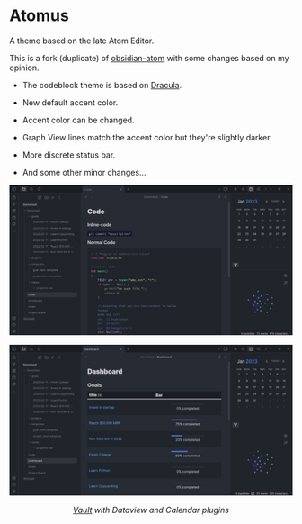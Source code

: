 # Atomus

A theme based on the late Atom Editor.

This is a fork (duplicate) of [obsidian-atom](https://github.com/kognise/obsidian-atom) with some changes based on my opinion.

- The codeblock theme is based on [Dracula](https://github.com/dracula/dracula-theme).

- New default accent color.

- Accent color can be changed.

- Graph View lines match the accent color but they're slightly darker.

- More discrete status bar.

- And some other minor changes...

![Screenshot](Screenshot_2.png)

![Screenshot](Screenshot_3.png)

_<p align="center"> [Vault](https://github.com/chhoumann/DemoVault) with Dataview and Calendar plugins </p>_
